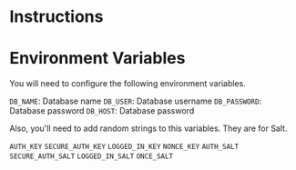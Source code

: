 # Instructions



# Environment Variables

You will need to configure the following environment variables.

`DB_NAME`: Database name
`DB_USER`: Database username
`DB_PASSWORD`: Database password
`DB_HOST`: Database password

Also, you'll need to add random strings to this variables. They are for Salt.

`AUTH_KEY`
`SECURE_AUTH_KEY`
`LOGGED_IN_KEY`
`NONCE_KEY`
`AUTH_SALT`
`SECURE_AUTH_SALT`
`LOGGED_IN_SALT`
`ONCE_SALT`